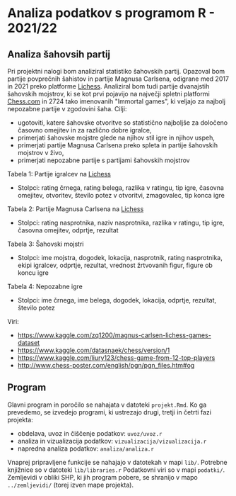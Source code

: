 # Analiza podatkov s programom R - 2021/22

## Analiza šahovsih partij

Pri projektni nalogi bom analiziral statistiko šahovskih partij. Opazoval bom partije povprečnih šahistov in partije Magnusa Carlsena, odigrane med 2017 in 2021 preko platforme [Lichess](https://lichess.org/). Analiziral bom tudi partije dvanajstih šahovskih mojstrov, ki se kot prvi pojavijo na največji spletni platformi [Chess.com](https://www.chess.com/) in 2724 tako imenovanih "Immortal games", ki veljajo za najbolj nepozabne partije v zgodovini šaha. Cilji:
- ugotoviti, katere šahovske otvoritve so statistično najboljše za določeno časovno omejitev in za različno dobre igralce,
- primerjati šahovske mojstre glede na njihov stil igre in njihov uspeh, 
- primerjati partije Magnusa Carlsena preko spleta in partije šahovskih mojstrov v živo,
- primerjati nepozabne partije s partijami šahovskih mojstrov

Tabela 1: Partije igralcev na [Lichess](https://lichess.org/)
  - Stolpci: rating črnega, rating belega, razlika v ratingu, tip igre, časovna omejitev, otvoritev, število potez v otvoritvi, zmagovalec, tip konca igre

Tabela 2: Partije Magnusa Carlsena na [Lichess](https://lichess.org/)
  - Stolpci: rating nasprotnika, naziv nasprotnika, razlika v ratingu, tip igre, časovna omejitev, odprtje, rezultat

Tabela 3: Šahovski mojstri
  - Stolpci: ime mojstra, dogodek, lokacija, nasprotnik, rating nasprotnika, ekipi igralcev, odprtje, rezultat, vrednost žrtvovanih figur, figure ob koncu igre

Tabela 4: Nepozabne igre
  - Stolpci: ime črnega, ime belega, dogodek, lokacija, odprtje, rezultat, število potez

Viri: 
- https://www.kaggle.com/zq1200/magnus-carlsen-lichess-games-dataset
- https://www.kaggle.com/datasnaek/chess/version/1
- https://www.kaggle.com/liury123/chess-game-from-12-top-players
- http://www.chess-poster.com/english/pgn/pgn_files.htm#og

## Program

Glavni program in poročilo se nahajata v datoteki `projekt.Rmd`.
Ko ga prevedemo, se izvedejo programi, ki ustrezajo drugi, tretji in četrti fazi projekta:

* obdelava, uvoz in čiščenje podatkov: `uvoz/uvoz.r`
* analiza in vizualizacija podatkov: `vizualizacija/vizualizacija.r`
* napredna analiza podatkov: `analiza/analiza.r`

Vnaprej pripravljene funkcije se nahajajo v datotekah v mapi `lib/`.
Potrebne knjižnice so v datoteki `lib/libraries.r`
Podatkovni viri so v mapi `podatki/`.
Zemljevidi v obliki SHP, ki jih program pobere,
se shranijo v mapo `../zemljevidi/` (torej izven mape projekta).
